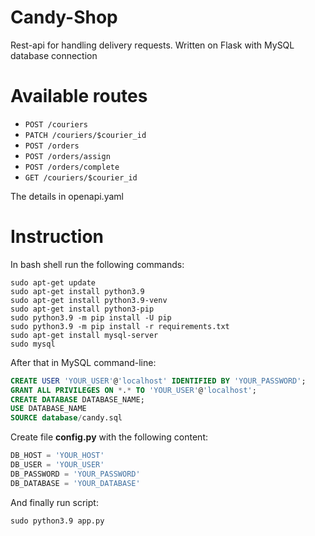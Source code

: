 # Candy-Shop
Rest-api for handling delivery requests. Written on Flask with MySQL database connection
# Available routes
* `POST /couriers`
* `PATCH /couriers/$courier_id`
* `POST /orders`
* `POST /orders/assign`
* `POST /orders/complete`
* `GET /couriers/$courier_id`

The details in openapi.yaml
# Instruction
In bash shell run the following commands:
```
sudo apt-get update
sudo apt-get install python3.9
sudo apt-get install python3.9-venv
sudo apt-get install python3-pip
sudo python3.9 -m pip install -U pip
sudo python3.9 -m pip install -r requirements.txt
sudo apt-get install mysql-server
sudo mysql
```
After that in MySQL command-line:
```sql
CREATE USER 'YOUR_USER'@'localhost' IDENTIFIED BY 'YOUR_PASSWORD';
GRANT ALL PRIVILEGES ON *.* TO 'YOUR_USER'@'localhost';
CREATE DATABASE DATABASE_NAME;
USE DATABASE_NAME
SOURCE database/candy.sql
```
Create file **config.py** with the following content:
```python
DB_HOST = 'YOUR_HOST'
DB_USER = 'YOUR_USER'
DB_PASSWORD = 'YOUR_PASSWORD'
DB_DATABASE = 'YOUR_DATABASE'
```
And finally run script:
```
sudo python3.9 app.py
```
